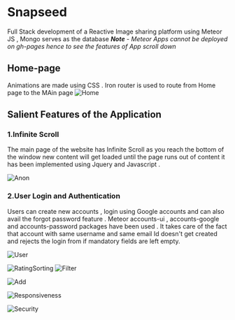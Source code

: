 # Snapseed

Full Stack development of a Reactive Image sharing platform using Meteor JS , Mongo serves as the database
***Note*** - *Meteor Apps cannot be deployed on gh-pages hence to see the features of App scroll down* 

## Home-page
Animations are made using CSS  . Iron router is used to route from Home page to the MAin page 
![Home](https://user-images.githubusercontent.com/49150875/82208049-76da9700-9928-11ea-8f4f-85a2d11fcbc1.gif)

## Salient Features of the Application
###  1.Infinite Scroll
The main page of the website has Infinite Scroll as you reach the bottom of the window new content will get loaded until the page runs out of content it has been implemented using Jquery and Javascript .

![Anon](https://user-images.githubusercontent.com/49150875/82209139-675c4d80-992a-11ea-923d-ee8386ed4c7f.gif)

### 2.User Login and Authentication 
Users can create new accounts , login using Google accounts and can also avail the forgot password feature .
Meteor accounts-ui , accounts-google and accounts-password packages have been used . It takes care of the fact that account with same username and same email Id doesn't get created and rejects the login from if mandatory fields are left empty.

![User](https://user-images.githubusercontent.com/49150875/82210186-2ebd7380-992c-11ea-8fe9-d7c5bc4c8074.gif)

![RatingSorting](https://user-images.githubusercontent.com/49150875/82209723-61b33780-992b-11ea-8bee-7667e0088f2a.gif)
![Filter](https://user-images.githubusercontent.com/49150875/82210413-ab505200-992c-11ea-83ee-514186716941.gif)

![Add](https://user-images.githubusercontent.com/49150875/82208393-11d37100-9929-11ea-80bb-b03103c040d3.gif)

![Responsiveness](https://user-images.githubusercontent.com/49150875/82210584-f9655580-992c-11ea-991e-84ec1d1f641d.gif)

![Security](https://user-images.githubusercontent.com/49150875/82208254-d5077a00-9928-11ea-8db1-045fe3e58d42.gif)
